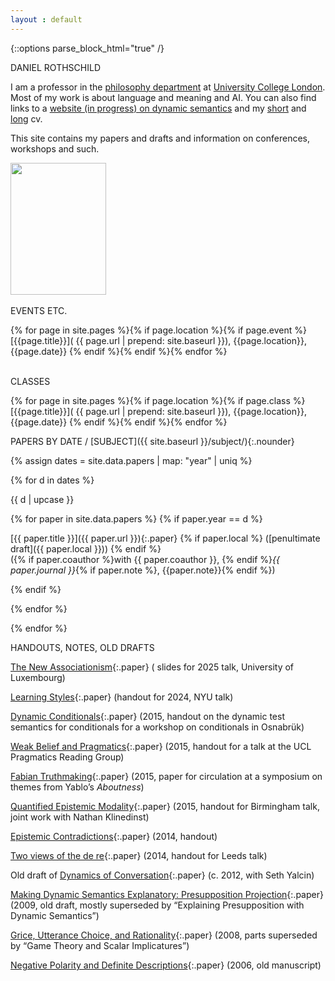 ```yaml
---
layout : default
---
```


{::options parse_block_html="true" /}
<div id="parent">
<div id="blurb">
<div class="title" markdown="0">
DANIEL ROTHSCHILD  
</div>

<div class="blurb_text">

I am a professor in the [philosophy department](https://www.ucl.ac.uk/philosophy)  at [University
College London](https://www.ucl.ac.uk/). Most of my work is about
language and meaning and AI. You can also find links to a [website (in
progress) on dynamic semantics](http://dynsem.github.io/) and my
[short](materials/rothschildshortcv.pdf) and [long](rothschildcv.pdf) cv.

This site contains my papers and drafts and information on conferences,
workshops and such.
</div>

<div id="pic">
<img src="http://danielrothschild.com/me.jpg" width="153" height="211.5" style="horizontal-align:left"/>
</div>

<br/>
</div>


<div id = "events">

<div class="title-right" markdown="0">
EVENTS ETC.
</div>

<div class ="blurb_text_events">

{% for page in site.pages %}{% if page.location %}{% if page.event %}
[{{page.title}}]( {{ page.url | prepend: site.baseurl }}), {{page.location}}, {{page.date}}
{% endif %}{% endif %}{% endfor %}
</div>

<br>

<div class="title-right2" markdown="0">
CLASSES
</div>

<div class ="blurb_text_events">

{% for page in site.pages %}{% if page.location %}{% if page.class %}
[{{page.title}}]( {{ page.url | prepend: site.baseurl }}), {{page.location}}, {{page.date}}
{% endif %}{% endif %}{% endfor %}

</div>
</div>

<div id="main">

<div class="title-middle">

PAPERS BY <span class="underline">DATE</span> / [SUBJECT]({{ site.baseurl }}/subject/){:.nounder}

</div>


<div class="papers">

{% assign dates = site.data.papers | map: "year" | uniq %}

{% for d in dates %}

<div class="section" markdown="0">

{{ d | upcase }}

</div>



{% for paper in site.data.papers %}
{% if paper.year == d %}

[{{ paper.title }}]({{ paper.url }}){:.paper} {% if paper.local %} ([penultimate draft]({{ paper.local }})) {% endif %}  
({% if paper.coauthor %}with {{ paper.coauthor }}, {% endif %}*{{ paper.journal }}*{% if paper.note %}, {{paper.note}}{% endif %})



{% endif %}

{% endfor %}



{% endfor %}

</div>

<div class="title2" markdown="0">

HANDOUTS, NOTES, OLD DRAFTS

</div>

<div class="papers">

[The New Associationism](https://docs.google.com/presentation/d/154sUr7VJlc3zE7wUIYa21iOQ4soJU8gUamDiwqBmJ50/edit?usp=sharing){:.paper} ( slides for 2025 talk, University of  Luxembourg)

[Learning Styles](https://docs.google.com/presentation/d/19ox5gW0UwgpZb_9agy4FGHOzBOk5P0uw2ZMgkNDnF1U/edit?usp=sharing){:.paper} (handout for 2024, NYU talk)

[Dynamic Conditionals](DynamicConditionals.pdf){:.paper} (2015, handout
on the dynamic test semantics for conditionals for a workshop on
conditionals in Osnabrük)

[Weak Belief and Pragmatics](wbp.pdf){:.paper} (2015, handout for a talk
at the UCL Pragmatics Reading Group)

[Fabian Truthmaking](FabianTruthmaking.pdf){:.paper} (2015, paper for
circulation at a symposium on themes from Yablo’s *Aboutness*)

[Quantified Epistemic Modality](birmingham.pdf){:.paper} (2015, handout
for Birmingham talk, joint work with Nathan Klinedinst)

[Epistemic Contradictions](epistemiccontradictions.pdf){:.paper} (2014,
handout)

[Two views of the de re](leeds.pdf){:.paper} (2014, handout for Leeds
talk)

Old draft of [Dynamics of Conversation](olddynamics.pdf){:.paper} (c.
2012, with Seth Yalcin)

[Making Dynamic Semantics Explanatory: Presupposition
Projection](dynamicexplanatory.pdf){:.paper} (2009, old draft, mostly
superseded by “Explaining Presupposition with Dynamic Semantics”)

[Grice, Utterance Choice, and Rationality](gricechoice5.pdf){:.paper}
(2008, parts superseded by “Game Theory and Scalar Implicatures”)

[Negative Polarity and Definite Descriptions](npidd.pdf){:.paper} (2006,
old manuscript)

</div>

<div id="refs" class="references">

</div>

</div>
</div>
